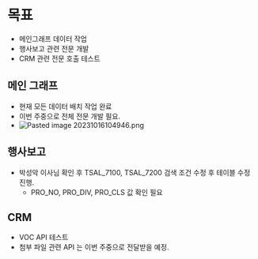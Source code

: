 # 목표
* 메인그래프 데이터 작업
* 행사보고 관련 전문 개발
* CRM 관련 전문 호출 테스트

## 메인 그래프
- 현재 모든 데이터 배치 작업 완료
- 이번 주중으로 전체 전문 개발 필요.
-  ![Pasted image 20231016104946.png](Pasted%20image%2020231016104946.png)

## 행사보고
- 박성악 이사님 확인 후 TSAL_7100, TSAL_7200 검색 조건 수정 후 테이블 수정 진행.
	- PRO_NO, PRO_DIV, PRO_CLS 값 확인 필요

## CRM
- VOC API 테스트
- 첨부 파일 관련 API 는 이번 주중으로 전달받을 예정.

